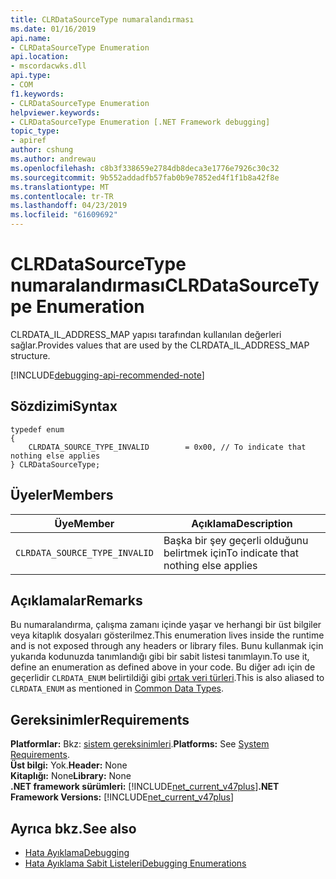 ```yaml
---
title: CLRDataSourceType numaralandırması
ms.date: 01/16/2019
api.name:
- CLRDataSourceType Enumeration
api.location:
- mscordacwks.dll
api.type:
- COM
f1.keywords:
- CLRDataSourceType Enumeration
helpviewer.keywords:
- CLRDataSourceType Enumeration [.NET Framework debugging]
topic_type:
- apiref
author: cshung
ms.author: andrewau
ms.openlocfilehash: c8b3f338659e2784db8deca3e1776e7926c30c32
ms.sourcegitcommit: 9b552addadfb57fab0b9e7852ed4f1f1b8a42f8e
ms.translationtype: MT
ms.contentlocale: tr-TR
ms.lasthandoff: 04/23/2019
ms.locfileid: "61609692"
---
```

# <a name="clrdatasourcetype-enumeration"></a><span data-ttu-id="4821e-102">CLRDataSourceType numaralandırması</span><span class="sxs-lookup"><span data-stu-id="4821e-102">CLRDataSourceType Enumeration</span></span>

<span data-ttu-id="4821e-103">CLRDATA_IL_ADDRESS_MAP yapısı tarafından kullanılan değerleri sağlar.</span><span class="sxs-lookup"><span data-stu-id="4821e-103">Provides values that are used by the CLRDATA_IL_ADDRESS_MAP structure.</span></span>

[!INCLUDE[debugging-api-recommended-note](../../../../includes/debugging-api-recommended-note.md)]

## <a name="syntax"></a><span data-ttu-id="4821e-104">Sözdizimi</span><span class="sxs-lookup"><span data-stu-id="4821e-104">Syntax</span></span>

```
typedef enum
{
    CLRDATA_SOURCE_TYPE_INVALID        = 0x00, // To indicate that nothing else applies
} CLRDataSourceType;
```

## <a name="members"></a><span data-ttu-id="4821e-105">Üyeler</span><span class="sxs-lookup"><span data-stu-id="4821e-105">Members</span></span>

| <span data-ttu-id="4821e-106">Üye</span><span class="sxs-lookup"><span data-stu-id="4821e-106">Member</span></span>                        | <span data-ttu-id="4821e-107">Açıklama</span><span class="sxs-lookup"><span data-stu-id="4821e-107">Description</span></span>                           |
| ----------------------------- | ------------------------------------- |
| `CLRDATA_SOURCE_TYPE_INVALID` | <span data-ttu-id="4821e-108">Başka bir şey geçerli olduğunu belirtmek için</span><span class="sxs-lookup"><span data-stu-id="4821e-108">To indicate that nothing else applies</span></span> |

## <a name="remarks"></a><span data-ttu-id="4821e-109">Açıklamalar</span><span class="sxs-lookup"><span data-stu-id="4821e-109">Remarks</span></span>

<span data-ttu-id="4821e-110">Bu numaralandırma, çalışma zamanı içinde yaşar ve herhangi bir üst bilgiler veya kitaplık dosyaları gösterilmez.</span><span class="sxs-lookup"><span data-stu-id="4821e-110">This enumeration lives inside the runtime and is not exposed through any headers or library files.</span></span> <span data-ttu-id="4821e-111">Bunu kullanmak için yukarıda kodunuzda tanımlandığı gibi bir sabit listesi tanımlayın.</span><span class="sxs-lookup"><span data-stu-id="4821e-111">To use it, define an enumeration as defined above in your code.</span></span> <span data-ttu-id="4821e-112">Bu diğer adı için de geçerlidir `CLRDATA_ENUM` belirtildiği gibi [ortak veri türleri](../../../../docs/framework/unmanaged-api/common-data-types-unmanaged-api-reference.md).</span><span class="sxs-lookup"><span data-stu-id="4821e-112">This is also aliased to `CLRDATA_ENUM` as mentioned in [Common Data Types](../../../../docs/framework/unmanaged-api/common-data-types-unmanaged-api-reference.md).</span></span>

## <a name="requirements"></a><span data-ttu-id="4821e-113">Gereksinimler</span><span class="sxs-lookup"><span data-stu-id="4821e-113">Requirements</span></span>

<span data-ttu-id="4821e-114">**Platformlar:** Bkz: [sistem gereksinimleri](../../../../docs/framework/get-started/system-requirements.md).</span><span class="sxs-lookup"><span data-stu-id="4821e-114">**Platforms:** See [System Requirements](../../../../docs/framework/get-started/system-requirements.md).</span></span>  
<span data-ttu-id="4821e-115">**Üst bilgi:** Yok.</span><span class="sxs-lookup"><span data-stu-id="4821e-115">**Header:** None</span></span>  
<span data-ttu-id="4821e-116">**Kitaplığı:** None</span><span class="sxs-lookup"><span data-stu-id="4821e-116">**Library:** None</span></span>  
<span data-ttu-id="4821e-117">**.NET framework sürümleri:** [!INCLUDE[net_current_v47plus](../../../../includes/net-current-v47plus.md)]</span><span class="sxs-lookup"><span data-stu-id="4821e-117">**.NET Framework Versions:** [!INCLUDE[net_current_v47plus](../../../../includes/net-current-v47plus.md)]</span></span>  

## <a name="see-also"></a><span data-ttu-id="4821e-118">Ayrıca bkz.</span><span class="sxs-lookup"><span data-stu-id="4821e-118">See also</span></span>

- [<span data-ttu-id="4821e-119">Hata Ayıklama</span><span class="sxs-lookup"><span data-stu-id="4821e-119">Debugging</span></span>](../../../../docs/framework/unmanaged-api/debugging/index.md)
- [<span data-ttu-id="4821e-120">Hata Ayıklama Sabit Listeleri</span><span class="sxs-lookup"><span data-stu-id="4821e-120">Debugging Enumerations</span></span>](../../../../docs/framework/unmanaged-api/debugging/debugging-enumerations.md)
